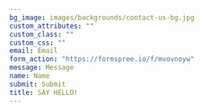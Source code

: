 ```yaml
---
bg_image: images/backgrounds/contact-us-bg.jpg
custom_attributes: ""
custom_class: ""
custom_css: ""
email: Email
form_action: "https://formspree.io/f/mvovnoyw"
message: Message
name: Name
submit: Submit
title: SAY HELLO!
---
```

